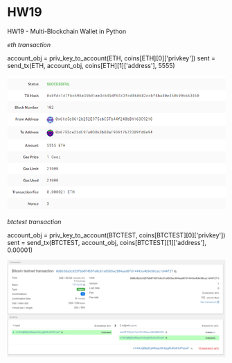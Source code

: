 # HW19
HW19 - Multi-Blockchain Wallet in Python

*eth transaction*

account_obj = priv_key_to_account(ETH, coins[ETH][0]['privkey'])
sent = send_tx(ETH, account_obj, coins[ETH][1]['address'], 5555)

![output screenshot](eth_transaction.PNG)


*btctest transaction*

account_obj = priv_key_to_account(BTCTEST, coins[BTCTEST][0]['privkey'])
sent = send_tx(BTCTEST, account_obj, coins[BTCTEST][1]['address'], 0.00001)

![output screenshot](btctest_transaction.PNG)
